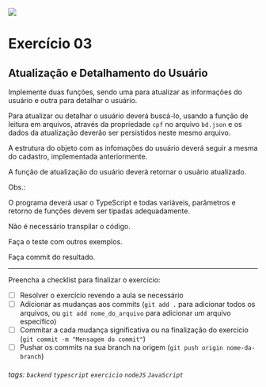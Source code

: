![](https://i.imgur.com/xG74tOh.png)

# Exercício 03

## Atualização e Detalhamento do Usuário

Implemente duas funções, sendo uma para atualizar as informações do usuário e outra para detalhar o usuário.

Para atualizar ou detalhar o usuário deverá buscá-lo, usando a função de leitura em arquivos, através da propriedade `cpf` no arquivo `bd.json` e os dados da atualização deverão ser persistidos neste mesmo arquivo.

A estrutura do objeto com as infomações do usuário deverá seguir a mesma do cadastro, implementada anteriormente.

A função de atualização do usuário deverá retornar o usuário atualizado.

Obs.:

O programa deverá usar o TypeScript e todas variáveis, parâmetros e retorno de funções devem ser tipadas adequadamente.

Não é necessário transpilar o código.

Faça o teste com outros exemplos.

Faça commit do resultado.

---

Preencha a checklist para finalizar o exercício:

-   [ ] Resolver o exercício revendo a aula se necessário
-   [ ] Adicionar as mudanças aos commits (`git add .` para adicionar todos os arquivos, ou `git add nome_do_arquivo` para adicionar um arquivo específico)
-   [ ] Commitar a cada mudança significativa ou na finalização do exercício (`git commit -m "Mensagem do commit"`)
-   [ ] Pushar os commits na sua branch na origem (`git push origin nome-da-branch`)

###### tags: `backend` `typescript` `exercicio` `nodeJS` `JavaScript`
